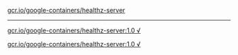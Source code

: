 [gcr.io/google-containers/healthz-server](https://hub.docker.com/r/anjia0532/google-containers.healthz-server/tags/) 

----
[gcr.io/google-containers/healthz-server:1.0 √](https://hub.docker.com/r/anjia0532/google-containers.healthz-server/tags/)

[gcr.io/google-containers/healthz-server:1.0 √](https://hub.docker.com/r/anjia0532/google-containers.healthz-server/tags/)

